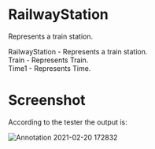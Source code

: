 # RailwayStation
Represents a train station. 
  
RailwayStation - Represents a train station.  
Train - Represents Train.  
Time1 - Represents Time.


# Screenshot  
According to the tester the output is:  

 ![Annotation 2021-02-20 172832](https://user-images.githubusercontent.com/75572892/108600792-c19aab00-73a1-11eb-8a46-8dc09dfc7b06.png)


